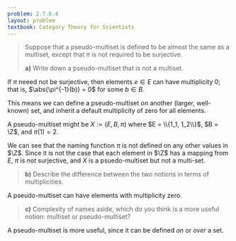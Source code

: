 ```yaml
---
problem: 2.7.6.4 
layout: problem
textbook: Category Theory for Scientists
---
```


> Suppose that a pseudo-multiset is defined to be almost the same as a multiset,
> except that $\pi$ is not required to be surjective.
> 
> **a)**  Write down a pseudo-multiset that is not a multiset.

If $\pi$ neeed not be surjective, then elements $e\in E$ can have multiplicity
0; that is, $\abs{\pi^{-1}(b)} = 0$ for some $b\in B$. 

This means we can define a pseudo-multiset _on_ another (larger, well-known)
set, and inherit a default multiplicity of zero for all elements.

A pseudo-multiset might be $X := (E, B, \pi)$ where $E = \\{1_1, 1_2\\}$, $B =
\Z$, and $\pi(1) = 2$. 

We can see that the naming function $\pi$ is not defined on any other values in
$\Z$. Since it is not the case that each element in $\Z$ has a mapping from
$E$, $\pi$ is _not_ surjective, and $X$ is a psuedo-multiset but not a
multi-set.
 
> **b)** Describe the difference between the two notions in terms of
> multiplicities.

A pseudo-multiset can have elements with multiplicity zero.
 
> **c)** Complexity of names aside, which do you think is a more useful notion:
> multiset or pseudo-multiset?

A pseudo-multiset is more useful, since it can be defined _on_ or _over_ a set.
